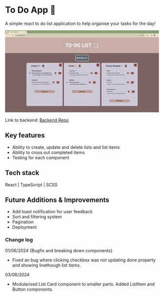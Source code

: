 # To Do App 📝

A simple react to do list application to help organise your tasks for the day!

![Screenshot](/src/assets/todo.png)

Link to backend: [Backend Repo](https://github.com/mcelle888/todo-backend)


## Key features
- Ability to create, update and delete lists and list items
- Ability to cross out completed items
- Testing for each component

## Tech stack
React | TypeScript | SCSS

## Future Additions & Improvements
- Add toast notification for user feedback
- Sort and filtering system
- Pagination
- Deployment


### Change log

01/06/2024 {Bugfix and breaking down components}
- Fixed an bug where clicking checkbox was not updating done property and showing linethough list items. 

03/06/2024
- Modularised List Card component to smaller parts. Added ListItem and Button components.
